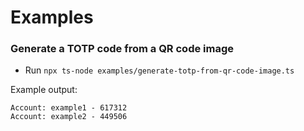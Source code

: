 # Examples

### Generate a TOTP code from a QR code image

- Run `npx ts-node examples/generate-totp-from-qr-code-image.ts`

Example output:

```
Account: example1 - 617312
Account: example2 - 449506
```
